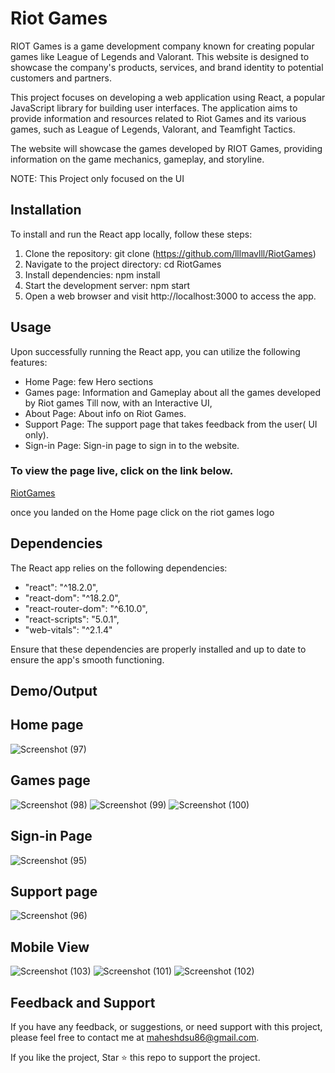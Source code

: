 # Riot Games

RIOT Games is a game development company known for creating popular games like League of Legends and Valorant. This website is designed to showcase the company's products, services, and brand identity to potential customers and partners.

This project focuses on developing a web application using React, a popular JavaScript library for building user interfaces. The application aims to provide information and resources related to Riot Games and its various games, such as League of Legends, Valorant, and Teamfight Tactics.

The website will showcase the games developed by RIOT Games, providing information on the game mechanics, gameplay, and storyline.

NOTE: This Project only focused on the UI

## Installation

To install and run the React app locally, follow these steps:

1. Clone the repository: git clone (https://github.com/lllmavlll/RiotGames)
2. Navigate to the project directory: cd RiotGames
3. Install dependencies: npm install
4. Start the development server: npm start
5. Open a web browser and visit http://localhost:3000 to access the app.


## Usage
Upon successfully running the React app, you can utilize the following features:
* Home Page: few Hero sections
* Games page: Information and Gameplay about all the games developed by Riot games Till now, with an Interactive UI,
* About Page: About info on Riot Games.
* Support Page: The support page that takes feedback from the user( UI only).
* Sign-in Page: Sign-in page to sign in to the website.

### To view the page live, click on the link below.
[RiotGames](https://riotgames-lllmavlll.netlify.app/)

once you landed on the Home page click on the riot games logo


## Dependencies
The React app relies on the following dependencies:

* "react": "^18.2.0",
* "react-dom": "^18.2.0",
* "react-router-dom": "^6.10.0",
* "react-scripts": "5.0.1",
* "web-vitals": "^2.1.4"

Ensure that these dependencies are properly installed and up to date to ensure the app's smooth functioning.

## Demo/Output

## Home page
![Screenshot (97)](https://github.com/lllmavlll/RiotGames/assets/104993092/9b2204fd-f563-42a1-9a20-0963a43c3532)

## Games page
![Screenshot (98)](https://github.com/lllmavlll/RiotGames/assets/104993092/d289ecc0-62f2-4893-b194-927ac785b23e)
![Screenshot (99)](https://github.com/lllmavlll/RiotGames/assets/104993092/a15cca9c-9027-4048-a397-0275c44d9749)
![Screenshot (100)](https://github.com/lllmavlll/RiotGames/assets/104993092/6a6f43d1-34e4-40de-8334-de74583f5a99)

## Sign-in Page

![Screenshot (95)](https://github.com/lllmavlll/RiotGames/assets/104993092/46b39634-d20e-4064-bce5-5a40424433bf)

## Support page

![Screenshot (96)](https://github.com/lllmavlll/RiotGames/assets/104993092/3ebf39d2-55fc-4bae-8160-659f50e76942)

## Mobile View

![Screenshot (103)](https://github.com/lllmavlll/RiotGames/assets/104993092/0133bccb-37b9-4092-a085-cb943a9c2815)
![Screenshot (101)](https://github.com/lllmavlll/RiotGames/assets/104993092/ebe1199b-a028-4dc7-af94-2bcd5465a406)
![Screenshot (102)](https://github.com/lllmavlll/RiotGames/assets/104993092/8e03e5be-86fc-4d32-b145-ab4ad171f7af)

## Feedback and Support
If you have any feedback, or suggestions, or need support with this project, please feel free to contact me at maheshdsu86@gmail.com.

If you like the project, Star ⭐ this repo to support the project.









